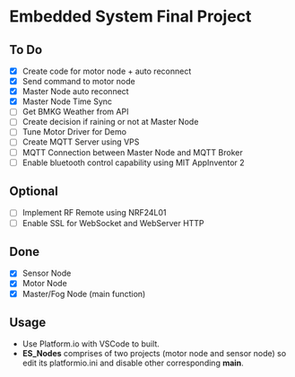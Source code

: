 # Embedded System Final Project

## To Do
- [x] Create code for motor node + auto reconnect
- [x] Send command to motor node
- [x] Master Node auto reconnect
- [x] Master Node Time Sync
- [ ] Get BMKG Weather from API
- [ ] Create decision if raining or not at Master Node
- [ ] Tune Motor Driver for Demo
- [ ] Create MQTT Server using VPS
- [ ] MQTT Connection between Master Node and MQTT Broker
- [ ] Enable bluetooth control capability using MIT AppInventor 2

## Optional
- [ ] Implement RF Remote using NRF24L01
- [ ] Enable SSL for WebSocket and WebServer HTTP

## Done
- [x] Sensor Node
- [x] Motor Node
- [x] Master/Fog Node (main function)

## Usage
- Use Platform.io with VSCode to built.
- **ES_Nodes** comprises of two projects (motor node and sensor node) so edit its platformio.ini and disable other corresponding **main**.